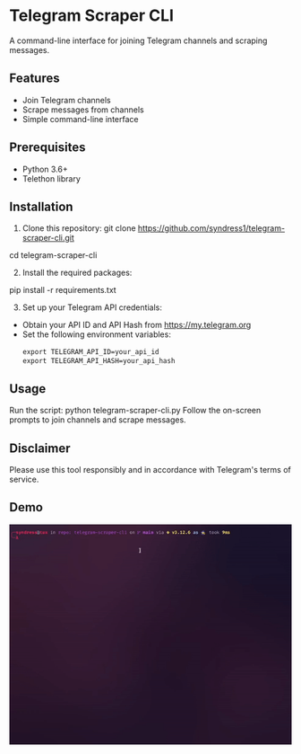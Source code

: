 # Telegram Scraper CLI

A command-line interface for joining Telegram channels and scraping messages.

## Features

- Join Telegram channels
- Scrape messages from channels
- Simple command-line interface

## Prerequisites

- Python 3.6+
- Telethon library

## Installation

1. Clone this repository: git clone https://github.com/syndress1/telegram-scraper-cli.git

cd telegram-scraper-cli

2. Install the required packages:

pip install -r requirements.txt

3. Set up your Telegram API credentials:
- Obtain your API ID and API Hash from https://my.telegram.org
- Set the following environment variables:
  ```
  export TELEGRAM_API_ID=your_api_id
  export TELEGRAM_API_HASH=your_api_hash

  ```
## Usage

Run the script:
python telegram-scraper-cli.py
Follow the on-screen prompts to join channels and scrape messages.

## Disclaimer

Please use this tool responsibly and in accordance with Telegram's terms of service.
## Demo
![Demo GIF](https://raw.githubusercontent.com/syndress1/telegram-scraper-cli/main/demo.gif)

